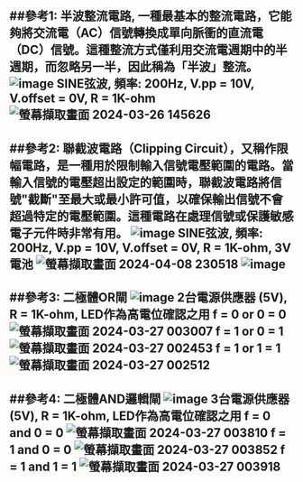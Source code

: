 ##參考1: 半波整流電路,  一種最基本的整流電路，它能夠將交流電（AC）信號轉換成單向脈衝的直流電（DC）信號。這種整流方式僅利用交流電週期中的半週期，而忽略另一半，因此稱為「半波」整流。
![image](https://github.com/PHUANYU/EC2024/assets/162283667/7258da05-2af1-49e6-aedf-f09809e44dcc)
SINE弦波, 頻率: 200Hz, V.pp = 10V, V.offset = 0V, R = 1K-ohm
![螢幕擷取畫面 2024-03-26 145626](https://github.com/PHUANYU/EC2024/assets/162283667/e497d42f-d991-4f68-99a5-3266f07dc670)
-----
##參考2: 聯截波電路（Clipping Circuit），又稱作限幅電路，是一種用於限制輸入信號電壓範圍的電路。當輸入信號的電壓超出設定的範圍時，聯截波電路將信號"截斷"至最大或最小許可值，以確保輸出信號不會超過特定的電壓範圍。這種電路在處理信號或保護敏感電子元件時非常有用。
![image](https://github.com/PHUANYU/EC2024/assets/162283667/8ffd1b94-29df-4f04-945e-59931d2a1011)
SINE弦波, 頻率: 200Hz, V.pp = 10V, V.offset = 0V, R = 1K-ohm, 3V電池
![螢幕擷取畫面 2024-04-08 230518](https://github.com/PHUANYU/EC2024/assets/162283667/8cedb85b-14dd-45f6-88e9-3225082779c4)
![image](https://github.com/PHUANYU/EC2024/assets/162283667/5631559f-3ccc-48ae-81ad-dbfe383b5b98)
--
##參考3: 二極體OR閘
![image](https://github.com/PHUANYU/EC2024/assets/162283667/d53fcbf1-d9ab-48da-8ad6-dfcb4d02acb8)
2台電源供應器 (5V), R = 1K-ohm, LED作為高電位確認之用
 f = 0 or 0 = 0
![螢幕擷取畫面 2024-03-27 003007](https://github.com/PHUANYU/EC2024/assets/162283667/c9095665-4c3b-43ff-aa02-9b9427bc342a)
 f = 1 or 0 = 1
![螢幕擷取畫面 2024-03-27 002453](https://github.com/PHUANYU/EC2024/assets/162283667/ce8cf5b5-b10b-4dab-8dac-4f9cf31af18f)
 f = 1 or 1 = 1
![螢幕擷取畫面 2024-03-27 002512](https://github.com/PHUANYU/EC2024/assets/162283667/dbf5a73d-8e73-4c7f-ac15-3aa6a8d78d62)
--
##參考4: 二極體AND邏輯閘 
![image](https://github.com/PHUANYU/EC2024/assets/162283667/bc2f5b96-4857-45bc-8266-4566bcd08b30)
3台電源供應器 (5V), R = 1K-ohm, LED作為高電位確認之用
 f = 0 and 0 = 0
![螢幕擷取畫面 2024-03-27 003810](https://github.com/PHUANYU/EC2024/assets/162283667/6e8da2dc-04e3-40c7-94fd-a48fb50183eb)
 f = 1 and 0 = 0
![螢幕擷取畫面 2024-03-27 003852](https://github.com/PHUANYU/EC2024/assets/162283667/ebcb73e4-4428-4f8b-b8c9-09129d8780b6)
 f = 1 and 1 = 1
![螢幕擷取畫面 2024-03-27 003918](https://github.com/PHUANYU/EC2024/assets/162283667/122971b6-f61b-4747-aa74-977cc0d95ac3)
-
